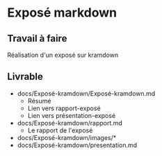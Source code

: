 # Exposé markdown
 
## Travail à faire

Réalisation d'un exposé sur kramdown

## Livrable


- docs/Exposé-kramdown/Exposé-kramdown.md
  - Résumé
  - Lien vers rapport-exposé
  - Lien vers présentation-exposé
- docs/Exposé-kramdown/rapport.md
  - Le rapport de l'exposé
- docs/Exposé-kramdown/images/*
- docs/Exposé-kramdown/presentation.md
